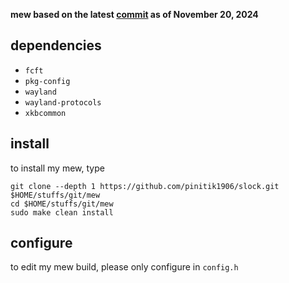 **mew based on the latest [commit](https://codeberg.org/sewn/mew/commit/e96bf181b8e5ddf8b463c43a7ac56c10cd859694) as of November 20, 2024**

## dependencies
- `fcft`
- `pkg-config`
- `wayland`
- `wayland-protocols`
- `xkbcommon`

## install
to install my mew, type

```
git clone --depth 1 https://github.com/pinitik1906/slock.git $HOME/stuffs/git/mew
cd $HOME/stuffs/git/mew
sudo make clean install
```

## configure
to edit my mew build, please only configure in `config.h`
